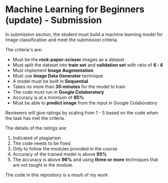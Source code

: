# Machine Learning for Beginners (update) - Submission

In submission section, the student must build a machine learning model for image classification and meet the submission criteria.

The criteria's are:

- Must be the **rock-paper-scissor** images as a dataset
- Must split the dataset into **train set** and **validation set** with ratio of **6 : 4**
- Must implement **Image Augmentation**
- Must use **Image Data Generator** technique
- A model must be built in **Sequential**
- Takes no more than **30 minutes** for the model to train
- The code must run in **Google Colaboratory**
- Accuracy is at a minimum of **85%**
- Must be able to **predict image** from the input in Google Colaboratory

Reviewers will give ratings by scaling from 1 - 5 based on the code when the task has met the criteria.

The details of the ratings are:

1. Indicated of plagiarism
2. The code needs to be fixed
3. Only to follow the modules provided in the course
4. Accuracy of the trained model is above **95%**
5. The accuracy is above **96%** and using **three or more** techniques that are not taught in the module.

The code in this repository is a result of my work
